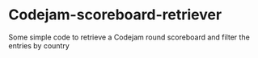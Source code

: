 # Codejam-scoreboard-retriever
Some simple code to retrieve a Codejam round scoreboard and filter the entries by country
